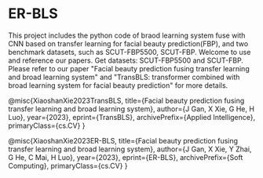 # ER-BLS
This project includes the python code of braod learning system fuse with CNN based on transfer learning for facial beauty prediction(FBP), and two benchmark datasets, such as SCUT-FBP5500, SCUT-FBP. Welcome to use and reference our papers. Get datasets: SCUT-FBP5500 and SCUT-FBP. Please refer to our paper "Facial beauty prediction fusing transfer learning and broad learning system" and "TransBLS: transformer combined with broad learning system for facial beauty prediction" for more details.

@misc{XiaoshanXie2023TransBLS, title={Facial beauty prediction fusing transfer learning and broad learning system}, author={J Gan, X Xie, G He, H Luo}, year={2023}, eprint={TransBLS}, archivePrefix={Applied Intelligence}, primaryClass={cs.CV} }

@misc{XiaoshanXie2023ER-BLS, title={Facial beauty prediction fusing transfer learning and broad learning system}, author={J Gan, X Xie, Y Zhai, G He, C Mai, H Luo}, year={2023}, eprint={ER-BLS}, archivePrefix={Soft Computing}, primaryClass={cs.CV} }
